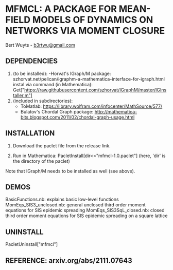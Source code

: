 # MFMCL: A PACKAGE FOR MEAN-FIELD MODELS OF DYNAMICS ON NETWORKS VIA MOMENT CLOSURE 

Bert Wuyts - b3rtwu@gmail.com


## DEPENDENCIES

1) (to be installed):
	-Horvat's IGraph/M package: szhorvat.net/pelican/igraphm-a-mathematica-interface-for-igraph.html
	 instal via command (in Mathematica): 
		Get["https://raw.githubusercontent.com/szhorvat/IGraphM/master/IGInstaller.m"]
2) (included in subdirectories):
	- ToMatlab: https://library.wolfram.com/infocenter/MathSource/577/
	- Bulatov's Chordal Graph package: http://mathematica-bits.blogspot.com/2011/02/chordal-graph-usage.html


## INSTALLATION

1) Download the paclet file from the release link.

2) Run in Mathematica: PacletInstall[dir<>"mfmcl-1.0.paclet"]
    (here, 'dir' is the directory of the paclet)

Note that IGraph/M needs to be installed as well (see above).


## DEMOS

BasicFunctions.nb: explains basic low-level functions
MomEqs_SIS3_unclosed.nb: general unclosed third order moment equations for SIS epidemic spreading 
MomEqs_SIS3SqL_closed.nb: closed third order moment equations for SIS epidemic spreading on a square lattice 


## UNINSTALL

PacletUninstall["mfmcl"]


## REFERENCE: arxiv.org/abs/2111.07643

